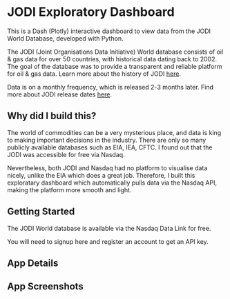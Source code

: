 # JODI Exploratory Dashboard        

This is a Dash (Plotly) interactive dashboard to view data from the JODI World Database, developed with Python.

The JODI (Joint Organisations Data Initiative) World database consists of oil & gas data for over 50 countries, with historical data dating back to 2002. The goal of the database was to provide a transparent and reliable platform for oil & gas data. Learn more about the history of JODI [here](https://www.ief.org/jodi/history). 

Data is on a monthly frequency, which is released 2-3 months later. Find more about JODI release dates [here](https://www.jodidata.org/). 

## Why did I build this?

The world of commodities can be a very mysterious place, and data is king to making important decisions in the industry. There are only so many publicly available databases such as EIA, IEA, CFTC. I found out that the JODI was accessible for free via Nasdaq. 

Nevertheless, both JODI and Nasdaq had no platform to visualise data nicely, unlike the EIA which does a great job. Therefore, I built this exploratary dashboard which automatically pulls data via the Nasdaq API, making the platform more smooth and light.


## Getting Started
The JODI World database is available via the Nasdaq Data Link for free.

You will need to signup here and register an account to get an API key.

## App Details

## App Screenshots
